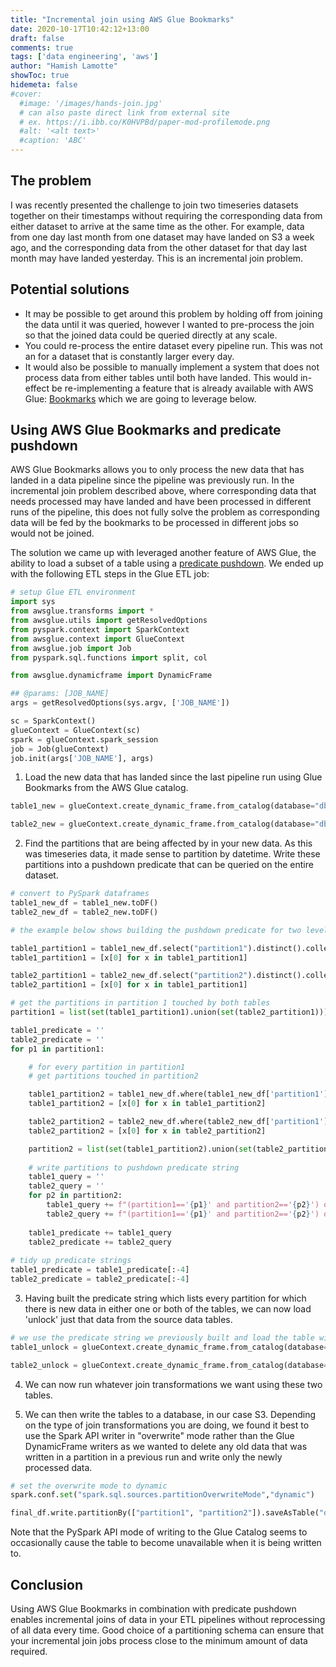 ```yaml
---
title: "Incremental join using AWS Glue Bookmarks"
date: 2020-10-17T10:42:12+13:00
draft: false
comments: true
tags: ['data engineering', 'aws']
author: "Hamish Lamotte"
showToc: true
hidemeta: false
#cover:
  #image: '/images/hands-join.jpg'
  # can also paste direct link from external site
  # ex. https://i.ibb.co/K0HVPBd/paper-mod-profilemode.png
  #alt: '<alt text>'
  #caption: 'ABC'
---
```


## The problem
I was recently presented the challenge to join two timeseries datasets together on their timestamps without requiring the corresponding data from either dataset to arrive at the same time as the other. For example, data from one day last month from one dataset may have landed on S3 a week ago, and the corresponding data from the other dataset for that day last month may have landed yesterday. This is an incremental join problem.

## Potential solutions
- It may be possible to get around this problem by holding off from joining the data until it was queried, however I wanted to pre-process the join so that the joined data could be queried directly at any scale.
- You could re-process the entire dataset every pipeline run. This was not an for a dataset that is constantly larger every day.
- It would also be possible to manually implement a system that does not process data from either tables until both have landed. This would in-effect be re-implementing a feature that is already available with AWS Glue: [Bookmarks](https://docs.aws.amazon.com/glue/latest/dg/monitor-continuations.html) which we are going to leverage below.

## Using AWS Glue Bookmarks and predicate pushdown
AWS Glue Bookmarks allows you to only process the new data that has landed in a data pipeline since the pipeline was previously run. In the incremental join problem described above, where corresponding data that needs processed may have landed and have been processed in different runs of the pipeline, this does not fully solve the problem as corresponding data will be fed by the bookmarks to be processed in different jobs so would not be joined.

The solution we came up with leveraged another feature of AWS Glue, the ability to load a subset of a table using a [predicate pushdown](https://docs.aws.amazon.com/glue/latest/dg/aws-glue-programming-etl-partitions.html). We ended up with the following ETL steps in the Glue ETL job:

```python
# setup Glue ETL environment
import sys
from awsglue.transforms import *
from awsglue.utils import getResolvedOptions
from pyspark.context import SparkContext
from awsglue.context import GlueContext
from awsglue.job import Job
from pyspark.sql.functions import split, col

from awsglue.dynamicframe import DynamicFrame

## @params: [JOB_NAME]
args = getResolvedOptions(sys.argv, ['JOB_NAME'])

sc = SparkContext()
glueContext = GlueContext(sc)
spark = glueContext.spark_session
job = Job(glueContext)
job.init(args['JOB_NAME'], args)
```

1. Load the new data that has landed since the last pipeline run using Glue Bookmarks from the AWS Glue catalog.
```python
table1_new = glueContext.create_dynamic_frame.from_catalog(database="db", table_name="table1", transformation_ctx='table1_new')

table2_new = glueContext.create_dynamic_frame.from_catalog(database="db", table_name="table1", transformation_ctx='table2_new')
```

2. Find the partitions that are being affected by in your new data. As this was timeseries data, it made sense to partition by datetime. Write these partitions into a pushdown predicate that can be queried on the entire dataset.
```python
# convert to PySpark dataframes
table1_new_df = table1_new.toDF()
table2_new_df = table2_new.toDF()

# the example below shows building the pushdown predicate for two levels of paritioning, partition1 and partition2 where partition1 > partition2

table1_partition1 = table1_new_df.select("partition1").distinct().collect()
table1_partition1 = [x[0] for x in table1_partition1]

table2_partition1 = table2_new_df.select("partition2").distinct().collect()
table2_partition1 = [x[0] for x in table1_partition1]

# get the partitions in partition 1 touched by both tables
partition1 = list(set(table1_partition1).union(set(table2_partition1)))

table1_predicate = ''
table2_predicate = ''
for p1 in partition1:

    # for every partition in partition1
    # get partitions touched in partition2

    table1_partition2 = table1_new_df.where(table1_new_df['partition1'] == p1).select('partition2').distinct().collect()
    table1_partition2 = [x[0] for x in table1_partition2]

    table2_partition2 = table2_new_df.where(table2_new_df['partition1'] == p1).select('partition2').distinct().collect()
    table2_partition2 = [x[0] for x in table2_partition2]

    partition2 = list(set(table1_partition2).union(set(table2_partition2)))
    
    # write partitions to pushdown predicate string
    table1_query = ''
    table2_query = ''
    for p2 in partition2:
        table1_query += f"(partition1=='{p1}' and partition2=='{p2}') or "
        table2_query += f"(partition1=='{p1}' and partition2=='{p2}') or "
       
    table1_predicate += table1_query
    table2_predicate += table2_query
    
# tidy up predicate strings
table1_predicate = table1_predicate[:-4]
table2_predicate = table2_predicate[:-4]
```

3. Having built the predicate string which lists every partition for which there is new data in either one or both of the tables, we can now load 'unlock' just that data from the source data tables.
```python
# we use the predicate string we previously built and load the table without using bookmarks
table1_unlock = glueContext.create_dynamic_frame.from_catalog(database="db", table_name="table1", push_down_predicate=table1_predicate)

table2_unlock = glueContext.create_dynamic_frame.from_catalog(database="db", table_name="table2", push_down_predicate=table2_predicate)
```

4. We can now run whatever join transformations we want using these two tables.

5. We can then write the tables to a database, in our case S3. Depending on the type of join transformations you are doing, we found it best to use the Spark API writer in "overwrite" mode rather than the Glue DynamicFrame writers as we wanted to delete any old data that was written in a partition in a previous run and write only the newly processed data.
```python
# set the overwrite mode to dynamic
spark.conf.set("spark.sql.sources.partitionOverwriteMode","dynamic")

final_df.write.partitionBy(["partition1", "partition2"]).saveAsTable("db.output", format='parquet', mode='overwrite', path='s3://your-s3-path')
```

Note that the PySpark API mode of writing to the Glue Catalog seems to occasionally cause the table to become unavailable when it is being written to.

## Conclusion
Using AWS Glue Bookmarks in combination with predicate pushdown enables incremental joins of data in your ETL pipelines without reprocessing of all data every time. Good choice of a partitioning schema can ensure that your incremental join jobs process close to the minimum amount of data required.